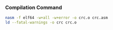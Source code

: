 ### Compilation Command
```bash
nasm -f elf64 -w+all -w+error -o crc.o crc.asm
ld --fatal-warnings -o crc crc.o
```
